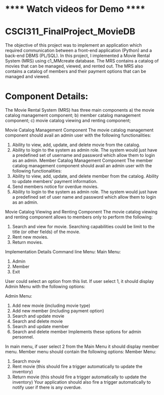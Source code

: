 # **** Watch videos for Demo ****

# CSCI311_FinalProject_MovieDB
The objective of this project was to implement an application which required communication between a front-end application (Python) and a back-end DBMS (PL/SQL). In this project, I implemented a Movie Rental System (MRS) using c1_MMcreate database. The MRS contains a catalog of movies that can be managed, viewed, and rented out.  The MRS also contains a catalog of members and their payment options that can be managed and viewed.

# Component Details: 
The Movie Rental System (MRS) has three main components a) the movie catalog management 
component; b) member catalog management component; c) movie catalog viewing and renting 
component; 
 
Movie Catalog Management Component 
The movie catalog management component should avail an admin user with the following 
functionalities: 
1. Ability to view, add, update, and delete movie from the catalog.  
2. Ability to login to the system as admin role. The system would just have a predefined set 
of username and password which allow them to login as an admin. 
Member Catalog Management Component 
The member catalog management component should avail an admin user with the following 
functionalities: 
1. Ability to view, add, update, and delete member from the catalog. Ability to update 
members’ payment information. 
2. Send members notice for overdue movies.  
3. Ability to login to the system as admin role. The system would just have a predefined set 
of user name and password which allow them to login as an admin. 
 
Movie Catalog Viewing and Renting Component 
The movie catalog viewing and renting component allows to members only to perform the 
following: 
1. Search and view for movie. Searching capabilities could be limit to the title (or other 
fields) of the movie. 
2. Rent new movies. 
3. Return movies. 
 
Implementation Details 
Command line Menu: 
Main Menu: 
1) Admin 
2) Member 
3) Exit 
 
 
User could select an option from this list. If user select 1, it should display Admin Menu with the 
following options: 
 
Admin Menu: 
1) Add new movie (including movie type) 
2) Add new member (including payment option) 
3) Search and update movie 
4) Search and delete movie 
5) Search and update member 
6) Search and delete member 
Implements these options for admin personnel. 
 
In main menu, if user select 2 from the Main Menu it should display member menu. Member 
menu should contain the following options: 
Member Menu: 
1) Search movie 
2) Rent movie (this should fire a trigger automatically to update the inventory) 
3) Return movie (this should fire a trigger automatically to update the inventory) 
Your application should also fire a trigger automatically to notify user if there is any overdue.
